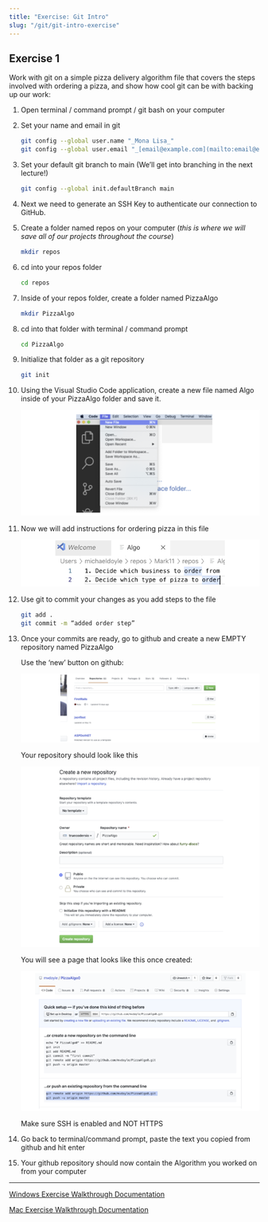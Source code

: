 ```yaml
---
title: "Exercise: Git Intro"
slug: "/git/git-intro-exercise"
---
```


## Exercise 1

Work with git on a simple pizza delivery algorithm file that covers the steps involved with ordering a pizza, and show how cool git can be with backing up our work:

1. Open terminal / command prompt / git bash on your computer
2. Set your name and email in git

   ```sh
   git config --global user.name "_Mona Lisa_"
   git config --global user.email "_[email@example.com](mailto:email@example.com)_"
   ```

3. Set your default git branch to main (We’ll get into branching in the next lecture!)

   ```sh
   git config --global init.defaultBranch main
   ```

4. Next we need to generate an SSH Key to authenticate our connection to GitHub.

5. Create a folder named repos on your computer (_this is where we will save all of our projects throughout the course_)

   ```sh
   mkdir repos
   ```

6. cd into your repos folder

   ```sh
   cd repos
   ```

7. Inside of your repos folder, create a folder named PizzaAlgo

   ```sh
   mkdir PizzaAlgo
   ```

8. cd into that folder with terminal / command prompt

   ```sh
   cd PizzaAlgo
   ```

9. Initialize that folder as a git repository

   ```sh
   git init
   ```

10. Using the Visual Studio Code application, create a new file named Algo inside of your PizzaAlgo folder and save it.

    ![alt_text](../assets/lectures/git/git-intro6.png "image_tooltip")

11. Now we will add instructions for ordering pizza in this file

    ![alt_text](../assets/lectures/git/git-intro7.png "image_tooltip")

12. Use git to commit your changes as you add steps to the file

    ```sh
    git add .
    git commit -m “added order step”
    ```

13. Once your commits are ready, go to github and create a new EMPTY repository named PizzaAlgo

    Use the ‘new’ button on github:

    ![alt_text](../assets/lectures/git/git-intro8.png "image_tooltip")

    Your repository should look like this

    ![alt_text](../assets/lectures/git/git-intro9.png "image_tooltip")

    You will see a page that looks like this once created:

    ![alt_text](../assets/lectures/git/git-intro10.png "image_tooltip")

    Make sure SSH is enabled and NOT HTTPS

14. Go back to terminal/command prompt, paste the text you copied from github and hit enter
15. Your github repository should now contain the Algorithm you worked on from your computer

---

[Windows Exercise Walkthrough Documentation](https://docs.google.com/document/d/1KtSjsFNv_XmiY9rvSN93BzmCUmlIlwgcfTVeRMLOyHw/edit?usp=sharing)

[Mac Exercise Walkthrough Documentation](https://docs.google.com/document/d/1aoUouylRs9ZeRDrRq96pdtpAZNKFfWRSUzbkFrBxhIg/edit?usp=sharing)
